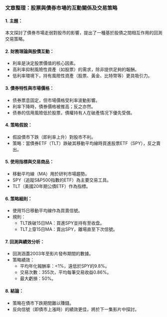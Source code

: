 ### 文章整理：股票與債券市場的互動關係及交易策略

#### 1. 主題：
本文探討了債券市場走弱對股市的影響，提出了一種基於股債之間相互作用的回測交易策略。

#### 2. 財務理論與股債互動：
- 利率是決定股票價值的核心因素。
- 高利率抑制風險性資產（如股票）的需求，除非提供足夠的報酬。
- 低利率環境下，持有風險性資產（股票、黃金、比特幣等）更具吸引力。

#### 3. 債券特性與市場價格：
- 债券票息固定，但市場價格受利率波動影響。
- 利率下降時，債券價格被推高；反之亦然。
- 债券的信用風險低於股票，債權持有人在破產情况下優先受償。

#### 4. 策略假說：
- 假設債市下跌（即利率上升）對股市不利。
- 策略：當債券ETF（TLT）跌破其移動平均線時買進股票ETF（SPY），反之賣出。

#### 5. 使用指標與交易商品：
- 移動平均線（MA）用於研判市場趨勢。
- SPY（追蹤S&P500指數的ETF）為主要交易工具。
- TLT（美國20年期公債ETF）作為指標。

#### 6. 策略細則：
- 使用15日移動平均線作為買賣信號。
- 規則：
  - TLT跌破15日MA：買進SPY並持有至收盘。
  - TLT上穿15日MA：賣出SPY，離場直至下次信號。

#### 7. 回測與績效分析：
- 回測涵蓋2003年至影片發布期間的數據。
- 策略績效：
  - 平均年化報酬率：<1%，遠低於SPY的9.8%。
  - 交易次數：355次，平均每筆交易收益0.86%。
  - 最大虧損：50%。

#### 8. 結論：
- 策略在債市下跌期間難以賺錢。
- 反向信號（即債市上漲時）的績效更佳，將於下一集影片中探討。
